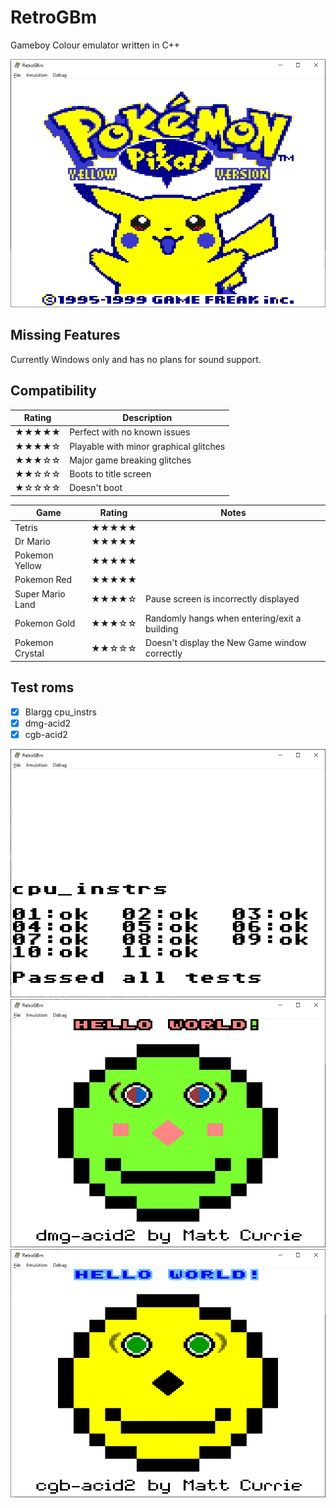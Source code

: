 ﻿# RetroGBm
Gameboy Colour emulator written in C++

![Pokemon Yellow](/images/pokemon_yellow.png)

## Missing Features
Currently Windows only and has no plans for sound support.

## Compatibility

| Rating		| Description |
| -----------	| ----------- |
| ★★★★★		| Perfect with no known issues |
| ★★★★☆		| Playable with minor graphical glitches |
| ★★★☆☆		| Major game breaking glitches |
| ★★☆☆☆		| Boots to title screen |
| ★☆☆☆☆		| Doesn't boot |

| Game				| Rating	| Notes				|
|-------------------|-----------|-------------------|
| Tetris			| ★★★★★ |  |
| Dr Mario		    | ★★★★★ |  |
| Pokemon Yellow    | ★★★★★ |  |
| Pokemon Red    | ★★★★★ |  |
| Super Mario Land  | ★★★★☆ | Pause screen is incorrectly displayed |
| Pokemon Gold		| ★★★☆☆ | Randomly hangs when entering/exit a building |
| Pokemon Crystal	| ★★☆☆☆ | Doesn't display the New Game window correctly |

## Test roms

- [x] Blargg cpu_instrs
- [x] dmg-acid2
- [x] cgb-acid2

![Blargg cpu_instrs](/images/blargg_cpu_instrs.png)
![dmg-acid2](/images/dmg_acid2.png)
![cgb-acid2](/images/cgb_acid2.png)
